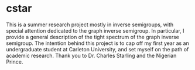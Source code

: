 # cstar
This is a summer research project mostly in inverse semigroups, with special attention 
dedicated to the graph inverse semigroup. In particular, I provide a general description
of the tight spectrum of the graph inverse semigroup. The intention behind this project is 
to cap off my first year as an undergraduate student at Carleton University, and
set myself on the path of academic research. Thank you to Dr. Charles Starling and
the Nigerian Prince.
